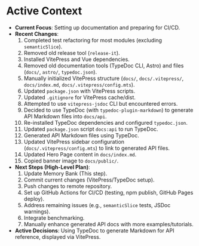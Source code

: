 <!-- Version: 0.4 | Last Updated: 2025-04-06 -->
# Active Context

*   **Current Focus**: Setting up documentation and preparing for CI/CD.
*   **Recent Changes**: 
    1.  Completed test refactoring for most modules (excluding `semanticSlice`).
    2.  Removed old release tool (`release-it`).
    3.  Installed VitePress and Vue dependencies.
    4.  Removed old documentation tools (TypeDoc CLI, Astro) and files (`docs/`, `astro/`, `typedoc.json`).
    5.  Manually initialized VitePress structure (`docs/`, `docs/.vitepress/`, `docs/index.md`, `docs/.vitepress/config.mts`).
    6.  Updated `package.json` with VitePress scripts.
    7.  Updated `.gitignore` for VitePress cache/dist.
    8.  Attempted to use `vitepress-jsdoc` CLI but encountered errors.
    9.  Decided to use TypeDoc (with `typedoc-plugin-markdown`) to generate API Markdown files into `docs/api`.
    10. Re-installed TypeDoc dependencies and configured `typedoc.json`.
    11. Updated `package.json` script `docs:api` to run TypeDoc.
    12. Generated API Markdown files using TypeDoc.
    13. Updated VitePress sidebar configuration (`docs/.vitepress/config.mts`) to link to generated API files.
    14. Updated Hero Page content in `docs/index.md`.
    15. Copied banner image to `docs/public/`.
*   **Next Steps (High-Level Plan)**:
    1.  Update Memory Bank (This step).
    2.  Commit current changes (VitePress/TypeDoc setup).
    3.  Push changes to remote repository.
    4.  Set up GitHub Actions for CI/CD (testing, npm publish, GitHub Pages deploy).
    5.  Address remaining issues (e.g., `semanticSlice` tests, JSDoc warnings).
    6.  Integrate benchmarking.
    7.  Manually enhance generated API docs with more examples/tutorials.
*   **Active Decisions**: Using TypeDoc to generate Markdown for API reference, displayed via VitePress.